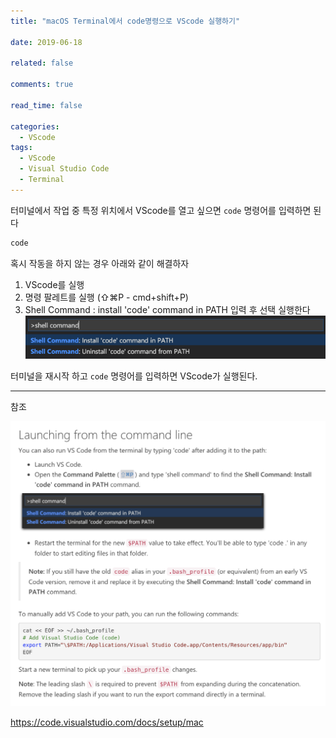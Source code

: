 ```yaml
---
title: "macOS Terminal에서 code명령으로 VScode 실행하기"

date: 2019-06-18

related: false

comments: true

read_time: false

categories:
  - VScode
tags:
  - VScode
  - Visual Studio Code
  - Terminal
---
```


터미널에서 작업 중 특정 위치에서 VScode를 열고 싶으면 `code` 명령어를 입력하면 된다

```bash
code
```

혹시 작동을 하지 않는 경우 아래와 같이 해결하자

1. VScode를 실행
2. 명령 팔레트를 실행 (⇧⌘P - cmd+shift+P)
3. Shell Command : install 'code' command in PATH 입력 후 선택 실행한다
   ![vscode shell-command](/assets/images/shell-command.png)

터미널을 재시작 하고 `code` 명령어를 입력하면 VScode가 실행된다.

---

참조

![vscode shell-command](/assets/images/shell-command1.png)

<https://code.visualstudio.com/docs/setup/mac>
